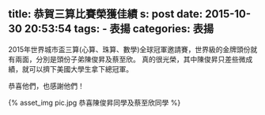 title: 恭賀三算比賽榮獲佳績
s: post
date: 2015-10-30 20:53:54
tags:
    - 表揚
categories: 表揚
---

2015年世界城市盃三算(心算、珠算、數學)全球冠軍邀請賽，世界級的金牌頭份就有兩面，分別是頭份子弟陳俊昇及蔡至欣。
真的很光榮，其中陳俊昇只差些微成績，就可以擠下美國大學生拿下總冠軍。

恭喜他們，也感謝他們！

{% asset_img pic.jpg 恭喜陳俊昇同學及蔡至欣同學 %}
